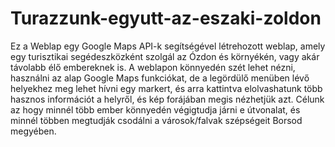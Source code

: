 # Turazzunk-egyutt-az-eszaki-zoldon
Ez a Weblap egy Google Maps API-k segítségével létrehozott weblap, amely egy turisztikai segédeszközként szolgál az Ózdon és környékén, vagy akár távolabb élő embereknek is.  A weblapon könnyedén szét lehet nézni, használni az alap Google Maps funkciókat, de a legördülő menüben lévő helyekhez meg lehet hívni egy markert, és arra kattintva elolvashatunk több hasznos információt a helyről, és kép forájában megis nézhetjük azt. Célunk az hogy minnél több ember könnyedén végigtudja járni e útvonalat, és minnél többen megtudják csodálni a városok/falvak szépségeit Borsod megyében. 

